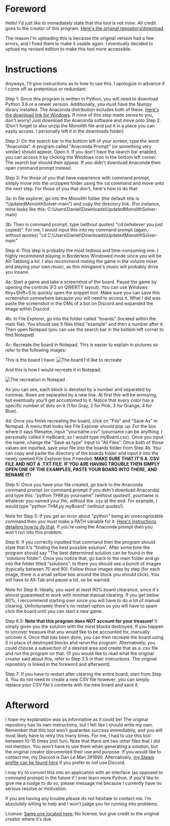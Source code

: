 # Foreword
Hello! I'd just like to immediately state that this tool is not mine. All credit goes to the creator of this program. [Here's the original repository/download](https://github.com/Azshene/THM_Solver).

The reason I'm uploading this is because the original version had a few errors, and I fixed them to make it usable again. I eventually decided to upload my revised edition to make this tool more accessible.

# Instructions
Anyways, I'll give instructions as to how to use this. I apologize in advance if I come off as pretentious or redundant:

Step 1: Since this program is written in Python, you will need to download Python 3.6 or a newer version. Additionally, you must have the Numpy library installed. 
The Anaconda distribution includes both of these. [Here's the download link for Windows](https://www.anaconda.com/products/individual#windows). If none of this step made sense to you, don't worry! Just download the Anaconda software and move onto Step 2.
(Don't forget to also unzip the Monolith file and put it in a place you can easily access. I personally left it in the downloads folder)

Step 2: On the search bar in the bottom left of your screen, type the word "Anaconda". A program called "Anaconda Prompt" (or something very similar) should appear. Open it. If you don't have the search bar enabled, you can access it by clicking the Windows icon in the bottom left corner. The search bar should then appear. If you didn't download Anaconda then open command prompt instead.

Step 3: For those of you that have experience with command prompt, simply move into the unzipped folder using the cd command and move onto the next step. For those of you that don't, here's how to do that:

3a: In file explorer, go into the Monolith folder (the default title is "UpdatedMonolithSolver-main") and copy the directory link. (For instance, mine looks like this: C:\Users\Daniel\Downloads\UpdatedMonolithSolver-main)

3b: Then in command prompt, type (without quotes) "cd (whatever you just copied)". For me, I would input this into my command prompt (again, without quotes) "cd C:\Users\Daniel\Downloads\UpdatedMonolithSolver-main"
	
Step 4: This step is probably the most tedious and time-consuming one. I highly recommend playing in Borderless Windowed mode since you will be Alt-Tabbing a lot. I also recommend muting the game in the volume mixer and playing your own music, as this minigame's music will probably drive you insane.
  
4a: Start a game and take a screenshot of the board. Pause the game by opening the controls (F3 on QWERTY layout). You can use Windows Key+Shift+S to quickly open the snippet tool. Make sure you can save this screenshot somewhere because you will need to access it. What I did was paste the screenshot in the DMs of a bot on Discord and expanded the image within Discord.
  
4b: In File Explorer, go into the folder called "boards" (located within the main file). You should see 5 files titled "example" and then a number after it. Then open Notepad (you can use the search bar in the bottom left corner to find Notepad)
  
4c: Recreate the board in Notepad. This is easier to explain in pictures so refer to the following images:
  
This is the board I have:
![The board I'd like to recreate](https://cdn.discordapp.com/attachments/786485904176971827/788300313815285770/unknown.png)
  
And this is how I would recreate it in Notepad:
	
![The recreation in Notepad](https://cdn.discordapp.com/attachments/786485904176971827/788300784487628800/unknown.png)
  
As you can see, each block is denoted by a number and separated by commas. Rows are separated by a new line. At first this will be annoying, but eventually you'll get accustomed to it. Notice that every color has a specific number of dots on it (1 for Gray, 2 for Pink, 3 for Orange, 4 for Blue).
	
4d: Once you finish recreating the board, click on "File" and "Save As" in Notepad. A menu that looks like File Explorer should pop up. For the box where it says filename, input "yourname.csv" (yourname can be anything. I personally called it myBoard, so I would type myBoard.csv). Once you input the name, change the "Save as type" input to "All Files". Once both of those values are inputted, save your file into the boards folder from Step 4b. You can copy and paste the directory of the boards folder and input it into the newly opened File Explorer box if needed. **MAKE SURE THAT IT'S A .CSV FILE AND NOT A .TXT FILE. IF YOU ARE HAVING TROUBLE THEN SIMPLY OPEN ONE OF THE EXAMPLES, PASTE YOUR BOARD INTO THERE, AND RENAME IT!**

Step 5: Once you have your file created, go back to the Anaconda command prompt (or command prompt if you didn't download Anaconda) and type this: "python THM.py yourname" (without quotes!). yourname is whatever you named your file, without the .csv at the end. For example, I would type "python THM.py myBoard" (without quotes!). 

Note for Step 5: If you get an error about "python" being an unrecognizable command then you must make a PATH variable for it. [Here's instructions detailing how to do that](https://www.educative.io/edpresso/how-to-add-python-to-path-variable-in-windows). If you're using the Anaconda prompt then you won't run into this problem.

Step 6: If you correctly inputted that command then the program should state that it's "finding the best possible solution". After some time the program should say "The best determined solution can be found in the 'solutions folder". Once you notice that, go back to the main folder and go into the folder titled "solutions". In there you should see a bunch of images (typically between 70 and 90). Follow those images step by step (for each image, there is a small yellow box around the block you should click). You will have to Alt-Tab and pause a lot, so be warned. 

Note for Step 6: Ideally, you want at least 90% board clearance, since it's almost guaranteed to work with minimal manual clearing. If you get below 80%, I reccommend starting over since you will have to do a lot of manual clearing. Unfortunately there's no restart option so you will have to spam click the board until you can start a new game.

Step 6.5: **Note that this program does NOT account for your treasure!** It simply gives you the solution with the most blocks destroyed. If you happen to uncover treasure that you would like to be accounted for, manually uncover it. Once that has been done, you can then recreate the board using 0 in place of destroyed blocks and rerun the program. Alternatively, you could choose a subsection of a desired area and create that as a .csv file and run the program on that. (If you would like to read what the original creator said about this, refer to Step 3.5 in their instructions. The original repository is linked in the foreword and afterword).

Step 7: If you have to restart after clearing the entire board, start from Step 4. You do not need to create a new CSV file however; you can simply replace your CSV file's contents with the new board and save it.
# Afterword

I hope my explanation was as informative as it could be! The original repository has its own instructions, but I felt like I should write my own. Remember that this tool won't guarantee success immediately, and you will most likely have to retry this many times. For me, I had to use this tool between 10-15 times (not fun). Note that there are two other files that I did not mention. You won't have to use them when generating a solution, but the original creator documented their use and purpose. If you would like to contact me, my Discord is Dan Le Man 2#1890. Alternatively, [my Steam profile can be found here](https://steamcommunity.com/id/danleepicman/) if you prefer to not use Discord.

I may try to convert this into an application with an interface (as opposed to command prompt) in the future if I ever learn more Python. If you'd like to give me a nudge to do so, please message me because I currently have no serious resolve or motivation.

If you are having any trouble please do not hesitate to contact me. I'm absolutely willing to help and I won't judge you for running into problems.

License: [Same one located here](https://github.com/Azshene/THM_Solver); No license, but give credit to the original creator where it's due.

